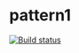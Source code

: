 # pattern1
[![Build status](https://ci.appveyor.com/api/projects/status/dom8phjdryqk46a8?svg=true)](https://ci.appveyor.com/project/Ilmir-Kus/pattern1)
